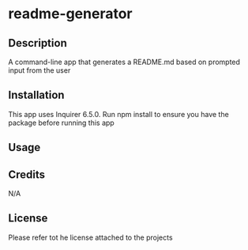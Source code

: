 # readme-generator

## Description
A command-line app that generates a README.md based on prompted input from the user

## Installation
This app uses Inquirer 6.5.0.
Run npm install to ensure you have the package before running this app

## Usage

## Credits
N/A

## License
Please refer tot he license attached to the projects